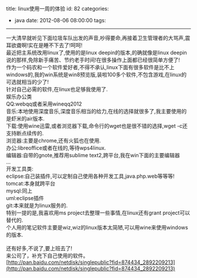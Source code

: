title: linux使用一周的体验
id: 82
categories:
  - java
date: 2012-08-06 08:00:00
tags:
---

一大清早就听见下面垃圾车队出发的声音,吵得要命,再接着卫生管理者的大骂声,震耳欲聋啊!实在是睡不下去了!呵呵!
</br>最近把主系统改用linux了,使用的是linux deepin的版本,的确就像是linux deepin说的那样,免除新手痛苦、节约老手时间!在很多操作上面都已经很简单方便了!
</br>作为一个码农和一个软件爱好者,不得不承认,linux下面有很多软件是比不上windows的,我的win系统是win8预览版,装啦100多个软件,不包含游戏,在linux的可选就相当的少了!
</br>针对自己必需的软件,在linux也足够我使用了.
</br>娱乐办公类
</br>QQ:webqq或者采用wineqq2012
</br>音乐:本地使用深度音乐,深度音乐相当的给力,在线的选择就很多了,我主要使用的是虾米的air版本.
</br>下载:使用wine迅雷,或者浏览器下载,命令行的wget也是很不错的选择,wget -c还支持断点续传的.
</br>浏览器:主要是chrome,还有火狐也在使用.
</br>办公:libreoffice或者在线的,等待wps4linux.
</br>编辑器:自带的gnote,推荐用sublime text2,跨平台,我在win下面的主要编辑器
</br>...
</br>开发工具类:
</br>eclipse:自己装插件,可以定制自己使用各种开发工具,java.php.web等等等!
</br>tomcat:本身就跨平台
</br>mysql:同上
</br>uml:eclipse插件
</br>git:本来就是为linux服务的.
</br>特别一提的是,我喜欢用ms project去整理一些事情,在linux还有grant project可以替代的.
</br>个人用的笔记软件主要是wiz,wiz的linux版本太简陋,可以用wine来使用windows的版本.
</br>
</br>还有好多,不说了,要上班去了!
</br>来公司了，补充下自己使用的软件。
</br>[http://pan.baidu.com/netdisk/singlepublic?fid=874434_2892209213](http://pan.baidu.com/netdisk/singlepublic?fid=874434_2892209213)
</br>